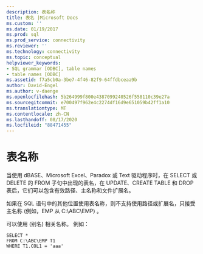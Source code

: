 ```yaml
---
description: 表名称
title: 表名 |Microsoft Docs
ms.custom: ''
ms.date: 01/19/2017
ms.prod: sql
ms.prod_service: connectivity
ms.reviewer: ''
ms.technology: connectivity
ms.topic: conceptual
helpviewer_keywords:
- SQL grammar [ODBC], table names
- table names [ODBC]
ms.assetid: f7a5cb0a-3be7-4f46-82f9-64ffdbceaa9b
author: David-Engel
ms.author: v-daenge
ms.openlocfilehash: 5b264999f800e4387099240526f558110c39e27a
ms.sourcegitcommit: e700497f962e4c2274df16d9e651059b42ff1a10
ms.translationtype: MT
ms.contentlocale: zh-CN
ms.lasthandoff: 08/17/2020
ms.locfileid: "88471455"
---
```

# <a name="table-names"></a>表名称
当使用 dBASE、Microsoft Excel、Paradox 或 Text 驱动程序时，在 SELECT 或 DELETE 的 FROM 子句中出现的表名，在 UPDATE、CREATE TABLE 和 DROP 表后，它们可以包含有效路径、主名称和文件扩展名。  
  
 如果在 SQL 语句中的其他位置使用表名称，则不支持使用路径或扩展名，只接受主名称 (例如，EMP 从 C:\ABC\EMP) 。  
  
 可以使用 (别名) 相关名称。 例如：  
  
```  
SELECT *    
FROM C:\ABC\EMP T1    
WHERE T1.COL1 = 'aaa'  
```
